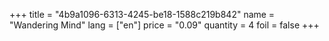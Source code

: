 +++
title = "4b9a1096-6313-4245-be18-1588c219b842"
name = "Wandering Mind"
lang = ["en"]
price = "0.09"
quantity = 4
foil = false
+++
